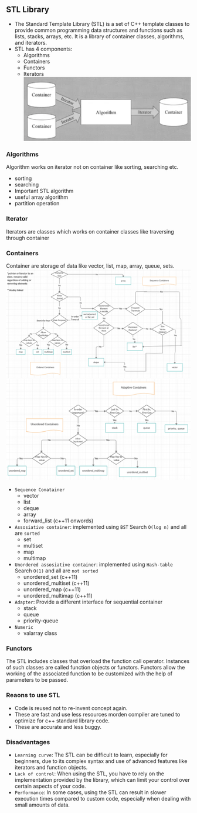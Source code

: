 ## STL Library ##
- The Standard Template Library (STL) is a set of C++ template classes to provide common programming data structures and functions such as lists, stacks, arrays, etc. It is a library of container classes, algorithms, and iterators. 
- STL has 4 components:
    - Algorithms
    - Containers
    - Functors
    - Iterators
![STL](image/STL.jpg)
### Algorithms ###
Algorithm works on iterator not on container like sorting, searching etc.
- sorting
- searching
- Important STL algorithm
- useful array algorithm
- partition operation

### Iterator ###
Iterators are classes which works on container classes like traversing through container

### Containers ###
Container are storage of data like vector, list, map, array, queue, sets.
    ![](image/STL_ordered.jpg)
    ![](image/STL_unordered.jpg)

- `Sequence Conatainer`
    - vector
    - list
    - deque
    - array
    - forward_list (c++11 onwords)
- `Assosiative container`: implemented using `BST` Search `O(log n)` and all are `sorted`
    - set
    - multiset
    - map
    - multimap 
- `Unordered assosiative container`: implemented using `Hash-table` Search `O(1)` and all are `not sorted`
    - unordered_set      (c++11)
    - unordered_multiset (c++11)
    - unordered_map      (c++11)
    - unordered_multimap (c++11)
- `Adapter`: Provide a different interface for sequential container
    - stack
    - queue
    - priority-queue
- `Numeric`
    - valarray class

### Functors ###
The STL includes classes that overload the function call operator. Instances of such classes are called function objects or functors. Functors allow the working of the associated function to be customized with the help of parameters to be passed.

### Reaons to use STL ###
- Code is reused not to re-invent concept again.
- These are fast and use less resources morden compiler are tuned to optimize for c++ standard library code.
- These are accurate and less buggy.

### Disadvantages ### 

- `Learning curve`: The STL can be difficult to learn, especially for beginners, due to its complex syntax and use of advanced features like iterators and function objects.
- `Lack of control`: When using the STL, you have to rely on the implementation provided by the library, which can limit your control over certain aspects of your code.
- `Performance`: In some cases, using the STL can result in slower execution times compared to custom code, especially when dealing with small amounts of data.